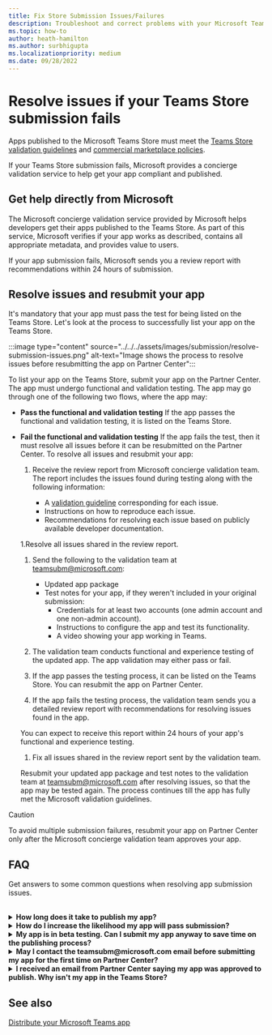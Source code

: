 ```yaml
---
title: Fix Store Submission Issues/Failures
description: Troubleshoot and correct problems with your Microsoft Teams Store submission. Get help directly from Microsoft, resolve issues, and resubmit your app.
ms.topic: how-to
author: heath-hamilton
ms.author: surbhigupta
ms.localizationpriority: medium
ms.date: 09/28/2022
---
```

# Resolve issues if your Teams Store submission fails

Apps published to the Microsoft Teams Store must meet the [Teams Store validation guidelines](~/concepts/deploy-and-publish/appsource/prepare/teams-store-validation-guidelines.md) and [commercial marketplace policies](/legal/marketplace/certification-policies).

If your Teams Store submission fails, Microsoft provides a concierge validation service to help get your app compliant and published.

## Get help directly from Microsoft

The Microsoft concierge validation service provided by Microsoft helps developers get their apps published to the Teams Store. As part of this service, Microsoft verifies if your app works as described, contains all appropriate metadata, and provides value to users.

If your app submission fails, Microsoft sends you a review report with recommendations within 24 hours of submission.

## Resolve issues and resubmit your app

 It's mandatory that your app must pass the test for being listed on the Teams Store. Let's look at the process to successfully list your app on the Teams Store.

:::image type="content" source="../../../assets/images/submission/resolve-submission-issues.png" alt-text="Image shows the process to resolve issues before resubmitting the app on Partner Center":::

To list your app on the Teams Store, submit your app on the Partner Center. The app must undergo functional and validation testing. The app may go through one of the following two flows, where the app may:

* **Pass the functional and validation testing**
  If the app passes the functional and validation testing, it is listed on the Teams Store.

* **Fail the functional and validation testing**
  If the app fails the test, then it must resolve all issues before it can be resubmitted on the Partner Center. To resolve all issues and resubmit your app:

  1. Receive the review report from Microsoft concierge validation team. The report includes the issues found during testing along with the following information:

      * A [validation guideline](~/concepts/deploy-and-publish/appsource/prepare/teams-store-validation-guidelines.md) corresponding for each issue.
      * Instructions on how to reproduce each issue.
      * Recommendations for resolving each issue based on publicly available developer documentation.

  1.Resolve all issues shared in the review report.
  1. Send the following to the validation team at <a href="mailto:teamsubm@microsoft.com">teamsubm@microsoft.com</a>:

      * Updated app package
      * Test notes for your app, if they weren't included in your original submission:
          * Credentials for at least two accounts (one admin account and one non-admin account).
          * Instructions to configure the app and test its functionality.
          * A video showing your app working in Teams.

  1. The validation team conducts functional and experience testing of the updated app. The app validation may either pass or fail.
  1. If the app passes the testing process, it can be listed on the Teams Store. You can resubmit the app on Partner Center.
  1. If the app fails the testing process, the validation team sends you a detailed review report with recommendations for resolving issues found in the app.

    You can expect to receive this report within 24 hours of your app's functional and experience testing.
  1. Fix all issues shared in the review report sent by the validation team.

    Resubmit your updated app package and test notes to the validation team at <a href="mailto:teamsubm@microsoft.com">teamsubm@microsoft.com</a> after resolving issues, so that the app may be tested again. The process continues till the app has fully met the Microsoft validation guidelines.

> [!CAUTION]
> To avoid multiple submission failures, resubmit your app on Partner Center only after the Microsoft concierge validation team approves your app.

## FAQ

Get answers to some common questions when resolving app submission issues.

<br>

<details>

<summary><b>How long does it take to publish my app?</b></summary>

If your Teams Store submission has no issues, your app is published within 1-2 business days. If your app fails, a team from Microsoft provides you with recommendations to fix the issues. After you resolve issues and resend an updated app to that team, you'll be notified in 24 hours if your app is ready to publish, or still needs more work.

<br>

</details>

<details>

<summary><b>How do I increase the likelihood my app will pass submission?</b></summary>

Doing the following can lead to a successful submission:

1. Develop your app based on the [Teams design guidelines](~/concepts/design/design-teams-app-overview.md).
1. Make sure your app adheres to the [Teams Store validation guidelines](~/concepts/deploy-and-publish/appsource/prepare/teams-store-validation-guidelines.md) and [Microsoft commercial marketplace certification policies](/legal/marketplace/certification-policies).
1. Test your app package with the [Microsoft Teams app validation tool](https://dev.teams.microsoft.com/appvalidation.html).
1. [Prepare your Teams Store submission](~/concepts/deploy-and-publish/appsource/prepare/submission-checklist.md).

<br>

</details>

<details>

<summary><b>My app is in beta testing. Can I submit my app anyway to save time on the publishing process?</b></summary>

No. Microsoft only validates production-ready apps.

<br>

</details>

<details>

<summary><b>May I contact the teamsubm@microsoft.com email before submitting my app for the first time on Partner Center?</b></summary>

No. Microsoft doesn't start validating your app until you submit your app for the first time on Partner Center.

<br>

</details>

<details>

<summary><b>I received an email from Partner Center saying my app was approved to publish. Why isn't my app in the Teams Store?</b></summary>

Once your app is approved, publishing usually takes 1-2 business days depending on the app's capabilities. If your app isn't published after two business days, contact <a href="mailto:teamsubm@microsoft.com">teamsubm@microsoft.com</a>.

<br>

</details>

## See also

[Distribute your Microsoft Teams app](../apps-publish-overview.md)

